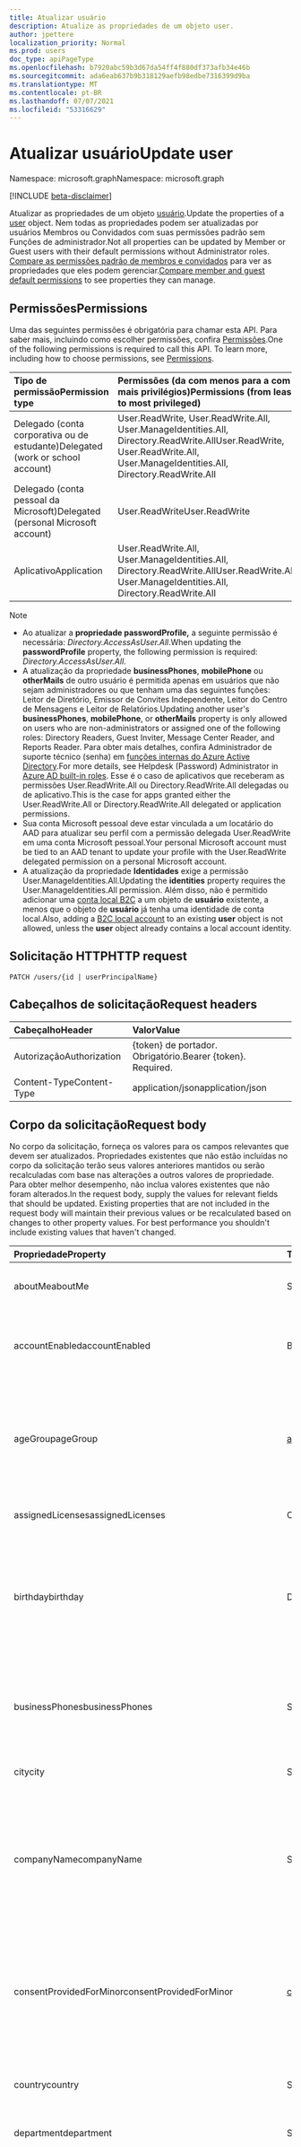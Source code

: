 ```yaml
---
title: Atualizar usuário
description: Atualize as propriedades de um objeto user.
author: jpettere
localization_priority: Normal
ms.prod: users
doc_type: apiPageType
ms.openlocfilehash: b7920abc59b3d67da54ff4f880df373afb34e46b
ms.sourcegitcommit: ada6eab637b9b318129aefb98edbe7316399d9ba
ms.translationtype: MT
ms.contentlocale: pt-BR
ms.lasthandoff: 07/07/2021
ms.locfileid: "53316629"
---
```

# <a name="update-user"></a><span data-ttu-id="3cad3-103">Atualizar usuário</span><span class="sxs-lookup"><span data-stu-id="3cad3-103">Update user</span></span>

<span data-ttu-id="3cad3-104">Namespace: microsoft.graph</span><span class="sxs-lookup"><span data-stu-id="3cad3-104">Namespace: microsoft.graph</span></span>

[!INCLUDE [beta-disclaimer](../../includes/beta-disclaimer.md)]

<span data-ttu-id="3cad3-105">Atualizar as propriedades de um objeto [usuário](../resources/user.md).</span><span class="sxs-lookup"><span data-stu-id="3cad3-105">Update the properties of a [user](../resources/user.md) object.</span></span> <span data-ttu-id="3cad3-106">Nem todas as propriedades podem ser atualizadas por usuários Membros ou Convidados com suas permissões padrão sem Funções de administrador.</span><span class="sxs-lookup"><span data-stu-id="3cad3-106">Not all properties can be updated by Member or Guest users with their default permissions without Administrator roles.</span></span> <span data-ttu-id="3cad3-107">[Compare as permissões padrão de membros e convidados](/azure/active-directory/fundamentals/users-default-permissions#compare-member-and-guest-default-permissions) para ver as propriedades que eles podem gerenciar.</span><span class="sxs-lookup"><span data-stu-id="3cad3-107">[Compare member and guest default permissions](/azure/active-directory/fundamentals/users-default-permissions#compare-member-and-guest-default-permissions) to see properties they can manage.</span></span>

## <a name="permissions"></a><span data-ttu-id="3cad3-108">Permissões</span><span class="sxs-lookup"><span data-stu-id="3cad3-108">Permissions</span></span>
<span data-ttu-id="3cad3-p102">Uma das seguintes permissões é obrigatória para chamar esta API. Para saber mais, incluindo como escolher permissões, confira [Permissões](/graph/permissions-reference).</span><span class="sxs-lookup"><span data-stu-id="3cad3-p102">One of the following permissions is required to call this API. To learn more, including how to choose permissions, see [Permissions](/graph/permissions-reference).</span></span>

|<span data-ttu-id="3cad3-111">Tipo de permissão</span><span class="sxs-lookup"><span data-stu-id="3cad3-111">Permission type</span></span>      | <span data-ttu-id="3cad3-112">Permissões (da com menos para a com mais privilégios)</span><span class="sxs-lookup"><span data-stu-id="3cad3-112">Permissions (from least to most privileged)</span></span>              |
|:--------------------|:---------------------------------------------------------|
|<span data-ttu-id="3cad3-113">Delegado (conta corporativa ou de estudante)</span><span class="sxs-lookup"><span data-stu-id="3cad3-113">Delegated (work or school account)</span></span> | <span data-ttu-id="3cad3-114">User.ReadWrite, User.ReadWrite.All, User.ManageIdentities.All, Directory.ReadWrite.All</span><span class="sxs-lookup"><span data-stu-id="3cad3-114">User.ReadWrite, User.ReadWrite.All, User.ManageIdentities.All, Directory.ReadWrite.All</span></span>    |
|<span data-ttu-id="3cad3-115">Delegado (conta pessoal da Microsoft)</span><span class="sxs-lookup"><span data-stu-id="3cad3-115">Delegated (personal Microsoft account)</span></span> | <span data-ttu-id="3cad3-116">User.ReadWrite</span><span class="sxs-lookup"><span data-stu-id="3cad3-116">User.ReadWrite</span></span>    |
|<span data-ttu-id="3cad3-117">Aplicativo</span><span class="sxs-lookup"><span data-stu-id="3cad3-117">Application</span></span> | <span data-ttu-id="3cad3-118">User.ReadWrite.All, User.ManageIdentities.All, Directory.ReadWrite.All</span><span class="sxs-lookup"><span data-stu-id="3cad3-118">User.ReadWrite.All, User.ManageIdentities.All, Directory.ReadWrite.All</span></span> |

>[!NOTE]
> - <span data-ttu-id="3cad3-119">Ao atualizar a **propriedade passwordProfile,** a seguinte permissão é necessária: *Directory.AccessAsUser.All*.</span><span class="sxs-lookup"><span data-stu-id="3cad3-119">When updating the **passwordProfile** property, the following permission is required: *Directory.AccessAsUser.All*.</span></span>
> - <span data-ttu-id="3cad3-120">A atualização da propriedade **businessPhones**, **mobilePhone** ou **otherMails** de outro usuário é permitida apenas em usuários que não sejam administradores ou que tenham uma das seguintes funções: Leitor de Diretório, Emissor de Convites Independente, Leitor do Centro de Mensagens e Leitor de Relatórios.</span><span class="sxs-lookup"><span data-stu-id="3cad3-120">Updating another user's **businessPhones**, **mobilePhone**, or **otherMails** property is only allowed on users who are non-administrators or assigned one of the following roles: Directory Readers, Guest Inviter, Message Center Reader, and Reports Reader.</span></span> <span data-ttu-id="3cad3-121">Para obter mais detalhes, confira Administrador de suporte técnico (senha) em [funções internas do Azure Active Directory](/azure/active-directory/roles/permissions-reference).</span><span class="sxs-lookup"><span data-stu-id="3cad3-121">For more details, see Helpdesk (Password) Administrator in [Azure AD built-in roles](/azure/active-directory/roles/permissions-reference).</span></span>  <span data-ttu-id="3cad3-122">Esse é o caso de aplicativos que receberam as permissões User.ReadWrite.All ou Directory.ReadWrite.All delegadas ou de aplicativo.</span><span class="sxs-lookup"><span data-stu-id="3cad3-122">This is the case for apps granted either the User.ReadWrite.All or Directory.ReadWrite.All delegated or application permissions.</span></span>
> - <span data-ttu-id="3cad3-123">Sua conta Microsoft pessoal deve estar vinculada a um locatário do AAD para atualizar seu perfil com a permissão delegada User.ReadWrite em uma conta Microsoft pessoal.</span><span class="sxs-lookup"><span data-stu-id="3cad3-123">Your personal Microsoft account must be tied to an AAD tenant to update your profile with the User.ReadWrite delegated permission on a personal Microsoft account.</span></span>
> - <span data-ttu-id="3cad3-124">A atualização da propriedade **Identidades** exige a permissão User.ManageIdentities.All.</span><span class="sxs-lookup"><span data-stu-id="3cad3-124">Updating the **identities** property requires the User.ManageIdentities.All permission.</span></span> <span data-ttu-id="3cad3-125">Além disso, não é permitido adicionar uma [conta local B2C](../resources/objectidentity.md) a um objeto de **usuário** existente, a menos que o objeto de **usuário** já tenha uma identidade de conta local.</span><span class="sxs-lookup"><span data-stu-id="3cad3-125">Also, adding a [B2C local account](../resources/objectidentity.md) to an existing **user** object is not allowed, unless the **user** object already contains a local account identity.</span></span>

## <a name="http-request"></a><span data-ttu-id="3cad3-126">Solicitação HTTP</span><span class="sxs-lookup"><span data-stu-id="3cad3-126">HTTP request</span></span>
<!-- { "blockType": "ignored" } -->
```http
PATCH /users/{id | userPrincipalName}
```

## <a name="request-headers"></a><span data-ttu-id="3cad3-127">Cabeçalhos de solicitação</span><span class="sxs-lookup"><span data-stu-id="3cad3-127">Request headers</span></span>
| <span data-ttu-id="3cad3-128">Cabeçalho</span><span class="sxs-lookup"><span data-stu-id="3cad3-128">Header</span></span>       | <span data-ttu-id="3cad3-129">Valor</span><span class="sxs-lookup"><span data-stu-id="3cad3-129">Value</span></span>|
|:-----------|:------|
| <span data-ttu-id="3cad3-130">Autorização</span><span class="sxs-lookup"><span data-stu-id="3cad3-130">Authorization</span></span>  | <span data-ttu-id="3cad3-p105">{token} de portador. Obrigatório.</span><span class="sxs-lookup"><span data-stu-id="3cad3-p105">Bearer {token}. Required.</span></span>  |
| <span data-ttu-id="3cad3-133">Content-Type</span><span class="sxs-lookup"><span data-stu-id="3cad3-133">Content-Type</span></span>  | <span data-ttu-id="3cad3-134">application/json</span><span class="sxs-lookup"><span data-stu-id="3cad3-134">application/json</span></span>  |

## <a name="request-body"></a><span data-ttu-id="3cad3-135">Corpo da solicitação</span><span class="sxs-lookup"><span data-stu-id="3cad3-135">Request body</span></span>
<span data-ttu-id="3cad3-p106">No corpo da solicitação, forneça os valores para os campos relevantes que devem ser atualizados. Propriedades existentes que não estão incluídas no corpo da solicitação terão seus valores anteriores mantidos ou serão recalculadas com base nas alterações a outros valores de propriedade. Para obter melhor desempenho, não inclua valores existentes que não foram alterados.</span><span class="sxs-lookup"><span data-stu-id="3cad3-p106">In the request body, supply the values for relevant fields that should be updated. Existing properties that are not included in the request body will maintain their previous values or be recalculated based on changes to other property values. For best performance you shouldn't include existing values that haven't changed.</span></span>

| <span data-ttu-id="3cad3-139">Propriedade</span><span class="sxs-lookup"><span data-stu-id="3cad3-139">Property</span></span>     | <span data-ttu-id="3cad3-140">Tipo</span><span class="sxs-lookup"><span data-stu-id="3cad3-140">Type</span></span>   |<span data-ttu-id="3cad3-141">Descrição</span><span class="sxs-lookup"><span data-stu-id="3cad3-141">Description</span></span>|
|:---------------|:--------|:----------|
|<span data-ttu-id="3cad3-142">aboutMe</span><span class="sxs-lookup"><span data-stu-id="3cad3-142">aboutMe</span></span>|<span data-ttu-id="3cad3-143">String</span><span class="sxs-lookup"><span data-stu-id="3cad3-143">String</span></span>|<span data-ttu-id="3cad3-144">Um campo de entrada de texto em forma livre para o usuário se descrever.</span><span class="sxs-lookup"><span data-stu-id="3cad3-144">A freeform text entry field for the user to describe themselves.</span></span>|
|<span data-ttu-id="3cad3-145">accountEnabled</span><span class="sxs-lookup"><span data-stu-id="3cad3-145">accountEnabled</span></span>|<span data-ttu-id="3cad3-146">Booliano</span><span class="sxs-lookup"><span data-stu-id="3cad3-146">Boolean</span></span>| <span data-ttu-id="3cad3-147">**true** se a conta estiver habilitada; caso contrário, **false**.</span><span class="sxs-lookup"><span data-stu-id="3cad3-147">**true** if the account is enabled; otherwise, **false**.</span></span> <span data-ttu-id="3cad3-148">Essa propriedade é obrigatória quando um usuário é criado.</span><span class="sxs-lookup"><span data-stu-id="3cad3-148">This property is required when a user is created.</span></span>    |
| <span data-ttu-id="3cad3-149">ageGroup</span><span class="sxs-lookup"><span data-stu-id="3cad3-149">ageGroup</span></span> | [<span data-ttu-id="3cad3-150">ageGroup</span><span class="sxs-lookup"><span data-stu-id="3cad3-150">ageGroup</span></span>](../resources/user.md#agegroup-values) | <span data-ttu-id="3cad3-151">Define a faixa etária do usuário.</span><span class="sxs-lookup"><span data-stu-id="3cad3-151">Sets the age group of the user.</span></span> <span data-ttu-id="3cad3-152">Valores permitidos: `null`, `minor`, `notAdult` e `adult`.</span><span class="sxs-lookup"><span data-stu-id="3cad3-152">Allowed values: `null`, `minor`, `notAdult` and `adult`.</span></span> <span data-ttu-id="3cad3-153">Confira as [definições de propriedades da faixa etária legal](../resources/user.md#legal-age-group-property-definitions) para obter mais informações.</span><span class="sxs-lookup"><span data-stu-id="3cad3-153">Refer to the [legal age group property definitions](../resources/user.md#legal-age-group-property-definitions) for further information.</span></span> |
|<span data-ttu-id="3cad3-154">assignedLicenses</span><span class="sxs-lookup"><span data-stu-id="3cad3-154">assignedLicenses</span></span>|<span data-ttu-id="3cad3-155">Coleção [assignedLicense](../resources/assignedlicense.md)</span><span class="sxs-lookup"><span data-stu-id="3cad3-155">[assignedLicense](../resources/assignedlicense.md) collection</span></span>|<span data-ttu-id="3cad3-p109">As licenças que são atribuídas ao usuário. Não anulável.</span><span class="sxs-lookup"><span data-stu-id="3cad3-p109">The licenses that are assigned to the user. Not nullable.</span></span>            |
|<span data-ttu-id="3cad3-158">birthday</span><span class="sxs-lookup"><span data-stu-id="3cad3-158">birthday</span></span>|<span data-ttu-id="3cad3-159">DateTimeOffset</span><span class="sxs-lookup"><span data-stu-id="3cad3-159">DateTimeOffset</span></span>|<span data-ttu-id="3cad3-160">O aniversário do usuário.</span><span class="sxs-lookup"><span data-stu-id="3cad3-160">The birthday of the user.</span></span> <span data-ttu-id="3cad3-161">O tipo Timestamp representa informações de data e hora usando o formato ISO 8601 e está sempre no horário UTC.</span><span class="sxs-lookup"><span data-stu-id="3cad3-161">The Timestamp type represents date and time information using ISO 8601 format and is always in UTC time.</span></span> <span data-ttu-id="3cad3-162">Por exemplo, meia-noite UTC em 1 de janeiro de 2014 é `2014-01-01T00:00:00Z`</span><span class="sxs-lookup"><span data-stu-id="3cad3-162">For example, midnight UTC on Jan 1, 2014 is `2014-01-01T00:00:00Z`</span></span>|
|<span data-ttu-id="3cad3-163">businessPhones</span><span class="sxs-lookup"><span data-stu-id="3cad3-163">businessPhones</span></span>| <span data-ttu-id="3cad3-164">String collection</span><span class="sxs-lookup"><span data-stu-id="3cad3-164">String collection</span></span> | <span data-ttu-id="3cad3-p111">Números de telefone para o usuário. OBSERVAÇÃO: Embora isso seja uma coleção de cadeias de caracteres, somente um número pode ser definido para essa propriedade.</span><span class="sxs-lookup"><span data-stu-id="3cad3-p111">The telephone numbers for the user. NOTE: Although this is a string collection, only one number can be set for this property.</span></span>|
|<span data-ttu-id="3cad3-167">city</span><span class="sxs-lookup"><span data-stu-id="3cad3-167">city</span></span>|<span data-ttu-id="3cad3-168">String</span><span class="sxs-lookup"><span data-stu-id="3cad3-168">String</span></span>|<span data-ttu-id="3cad3-169">A cidade em que o usuário está localizado.</span><span class="sxs-lookup"><span data-stu-id="3cad3-169">The city in which the user is located.</span></span>|
| <span data-ttu-id="3cad3-170">companyName</span><span class="sxs-lookup"><span data-stu-id="3cad3-170">companyName</span></span> | <span data-ttu-id="3cad3-171">String</span><span class="sxs-lookup"><span data-stu-id="3cad3-171">String</span></span> | <span data-ttu-id="3cad3-172">O nome da empresa em que o usuário está associado.</span><span class="sxs-lookup"><span data-stu-id="3cad3-172">The company name which the user is associated.</span></span> <span data-ttu-id="3cad3-173">Essa propriedade pode ser útil para descrever a empresa de onde procede um usuário externo.</span><span class="sxs-lookup"><span data-stu-id="3cad3-173">This property can be useful for describing the company that an external user comes from.</span></span> <span data-ttu-id="3cad3-174">O comprimento máximo do nome da empresa é 64 caracteres.</span><span class="sxs-lookup"><span data-stu-id="3cad3-174">The maximum length of the company name is 64 characters.</span></span> |
| <span data-ttu-id="3cad3-175">consentProvidedForMinor</span><span class="sxs-lookup"><span data-stu-id="3cad3-175">consentProvidedForMinor</span></span> | [<span data-ttu-id="3cad3-176">consentProvidedForMinor</span><span class="sxs-lookup"><span data-stu-id="3cad3-176">consentProvidedForMinor</span></span>](../resources/user.md#consentprovidedforminor-values) | <span data-ttu-id="3cad3-177">Define se o consentimento foi obtido para menores.</span><span class="sxs-lookup"><span data-stu-id="3cad3-177">Sets whether consent has been obtained for minors.</span></span> <span data-ttu-id="3cad3-178">Valores permitidos: `null`, `granted`, `denied` e `notRequired`.</span><span class="sxs-lookup"><span data-stu-id="3cad3-178">Allowed values: `null`, `granted`, `denied` and `notRequired`.</span></span> <span data-ttu-id="3cad3-179">Confira as [definições de propriedades da faixa etária legal](../resources/user.md#legal-age-group-property-definitions) para obter mais informações.</span><span class="sxs-lookup"><span data-stu-id="3cad3-179">Refer to the [legal age group property definitions](../resources/user.md#legal-age-group-property-definitions) for further information.</span></span> |
|<span data-ttu-id="3cad3-180">country</span><span class="sxs-lookup"><span data-stu-id="3cad3-180">country</span></span>|<span data-ttu-id="3cad3-181">String</span><span class="sxs-lookup"><span data-stu-id="3cad3-181">String</span></span>|<span data-ttu-id="3cad3-182">País/região em que o usuário está localizado. Por exemplo, "EUA" ou "Reino Unido".</span><span class="sxs-lookup"><span data-stu-id="3cad3-182">The country/region in which the user is located; for example, “US” or “UK”.</span></span>|
|<span data-ttu-id="3cad3-183">department</span><span class="sxs-lookup"><span data-stu-id="3cad3-183">department</span></span>|<span data-ttu-id="3cad3-184">String</span><span class="sxs-lookup"><span data-stu-id="3cad3-184">String</span></span>|<span data-ttu-id="3cad3-185">O nome do departamento no qual o usuário trabalha.</span><span class="sxs-lookup"><span data-stu-id="3cad3-185">The name for the department in which the user works.</span></span>|
|<span data-ttu-id="3cad3-186">displayName</span><span class="sxs-lookup"><span data-stu-id="3cad3-186">displayName</span></span>|<span data-ttu-id="3cad3-187">String</span><span class="sxs-lookup"><span data-stu-id="3cad3-187">String</span></span>|<span data-ttu-id="3cad3-188">O nome exibido para o usuário no catálogo de endereços.</span><span class="sxs-lookup"><span data-stu-id="3cad3-188">The name displayed in the address book for the user.</span></span> <span data-ttu-id="3cad3-189">É geralmente a combinação do nome, da inicial do meio e do sobrenome do usuário.</span><span class="sxs-lookup"><span data-stu-id="3cad3-189">This is usually the combination of the user's first name, middle initial and last name.</span></span> <span data-ttu-id="3cad3-190">Essa propriedade é obrigatória quando um usuário é criado e não pode ser apagado durante atualizações.</span><span class="sxs-lookup"><span data-stu-id="3cad3-190">This property is required when a user is created and it cannot be cleared during updates.</span></span> <span data-ttu-id="3cad3-191">Oferece suporte para `$filter` e `$orderby`.</span><span class="sxs-lookup"><span data-stu-id="3cad3-191">Supports `$filter` and `$orderby`.</span></span>|
|<span data-ttu-id="3cad3-192">employeeId</span><span class="sxs-lookup"><span data-stu-id="3cad3-192">employeeId</span></span>|<span data-ttu-id="3cad3-193">String</span><span class="sxs-lookup"><span data-stu-id="3cad3-193">String</span></span>|<span data-ttu-id="3cad3-194">O identificador de funcionário atribuído ao usuário pela organização.</span><span class="sxs-lookup"><span data-stu-id="3cad3-194">The employee identifier assigned to the user by the organization.</span></span>|
| <span data-ttu-id="3cad3-195">employeeType</span><span class="sxs-lookup"><span data-stu-id="3cad3-195">employeeType</span></span> | <span data-ttu-id="3cad3-196">String</span><span class="sxs-lookup"><span data-stu-id="3cad3-196">String</span></span> | <span data-ttu-id="3cad3-197">Captura o tipo de trabalhador corporativo.</span><span class="sxs-lookup"><span data-stu-id="3cad3-197">Captures enterprise worker type.</span></span> <span data-ttu-id="3cad3-198">Por exemplo, `Employee`, `Contractor`, `Consultant` ou `Vendor`.</span><span class="sxs-lookup"><span data-stu-id="3cad3-198">For example, `Employee`, `Contractor`, `Consultant`, or `Vendor`.</span></span> <span data-ttu-id="3cad3-199">Retornado apenas em `$select`.</span><span class="sxs-lookup"><span data-stu-id="3cad3-199">Returned only on `$select`.</span></span> <span data-ttu-id="3cad3-200">Suporta o `$filter` com o `eq` operador.</span><span class="sxs-lookup"><span data-stu-id="3cad3-200">Supports `$filter` with the `eq` operator.</span></span>|
|<span data-ttu-id="3cad3-201">givenName</span><span class="sxs-lookup"><span data-stu-id="3cad3-201">givenName</span></span>|<span data-ttu-id="3cad3-202">String</span><span class="sxs-lookup"><span data-stu-id="3cad3-202">String</span></span>|<span data-ttu-id="3cad3-203">O nome fornecido (nome) do usuário.</span><span class="sxs-lookup"><span data-stu-id="3cad3-203">The given name (first name) of the user.</span></span>|
|<span data-ttu-id="3cad3-204">hireDate</span><span class="sxs-lookup"><span data-stu-id="3cad3-204">hireDate</span></span>|<span data-ttu-id="3cad3-205">DateTimeOffset</span><span class="sxs-lookup"><span data-stu-id="3cad3-205">DateTimeOffset</span></span>|<span data-ttu-id="3cad3-206">A data de contratação do usuário.</span><span class="sxs-lookup"><span data-stu-id="3cad3-206">The hire date of the user.</span></span> <span data-ttu-id="3cad3-207">O tipo Timestamp representa informações de data e hora usando o formato ISO 8601 e está sempre no horário UTC.</span><span class="sxs-lookup"><span data-stu-id="3cad3-207">The Timestamp type represents date and time information using ISO 8601 format and is always in UTC time.</span></span> <span data-ttu-id="3cad3-208">Por exemplo, meia-noite UTC em 1 de janeiro de 2014 é `2014-01-01T00:00:00Z`</span><span class="sxs-lookup"><span data-stu-id="3cad3-208">For example, midnight UTC on Jan 1, 2014 is `2014-01-01T00:00:00Z`</span></span>|
|<span data-ttu-id="3cad3-209">Identidades</span><span class="sxs-lookup"><span data-stu-id="3cad3-209">identities</span></span>|<span data-ttu-id="3cad3-210">Coleção [objectIdentity](../resources/objectidentity.md)</span><span class="sxs-lookup"><span data-stu-id="3cad3-210">[objectIdentity](../resources/objectidentity.md) collection</span></span>| <span data-ttu-id="3cad3-211">Representa as identidades que podem ser usadas para entrar nesta conta de usuário.</span><span class="sxs-lookup"><span data-stu-id="3cad3-211">Represents the identities that can be used to sign in to this user account.</span></span> <span data-ttu-id="3cad3-212">Uma identidade pode ser fornecida pela Microsoft, por organizações ou por provedores de identidade social, como o Facebook, Google e Microsoft, e está vinculada a uma conta de usuário.</span><span class="sxs-lookup"><span data-stu-id="3cad3-212">An identity can be provided by Microsoft, by organizations, or by social identity providers such as Facebook, Google, and Microsoft, and tied to a user account.</span></span> <span data-ttu-id="3cad3-213">Qualquer atualização para **identidades** substituirá toda a coleção e você deve fornecer a identidade userPrincipalName **signInType** na coleção.</span><span class="sxs-lookup"><span data-stu-id="3cad3-213">Any update to **identities** will replace the entire collection and you must supply the userPrincipalName **signInType** identity in the collection.</span></span>|
|<span data-ttu-id="3cad3-214">interests</span><span class="sxs-lookup"><span data-stu-id="3cad3-214">interests</span></span>|<span data-ttu-id="3cad3-215">Coleção de cadeias de caracteres</span><span class="sxs-lookup"><span data-stu-id="3cad3-215">String collection</span></span>|<span data-ttu-id="3cad3-216">Uma lista para o usuário descrever os interesses dele.</span><span class="sxs-lookup"><span data-stu-id="3cad3-216">A list for the user to describe their interests.</span></span>|
|<span data-ttu-id="3cad3-217">jobTitle</span><span class="sxs-lookup"><span data-stu-id="3cad3-217">jobTitle</span></span>|<span data-ttu-id="3cad3-218">String</span><span class="sxs-lookup"><span data-stu-id="3cad3-218">String</span></span>|<span data-ttu-id="3cad3-219">O cargo do usuário.</span><span class="sxs-lookup"><span data-stu-id="3cad3-219">The user’s job title.</span></span>|
|<span data-ttu-id="3cad3-220">email</span><span class="sxs-lookup"><span data-stu-id="3cad3-220">mail</span></span>|<span data-ttu-id="3cad3-221">String</span><span class="sxs-lookup"><span data-stu-id="3cad3-221">String</span></span>|<span data-ttu-id="3cad3-222">O endereço SMTP do usuário, por exemplo, `jeff@contoso.onmicrosoft.com`.</span><span class="sxs-lookup"><span data-stu-id="3cad3-222">The SMTP address for the user, for example, `jeff@contoso.onmicrosoft.com`.</span></span> <span data-ttu-id="3cad3-223">As alterações feitas nessa propriedade também atualizarão a coleção **proxyAddresses** do usuário para incluir o valor como um endereço SMTP.</span><span class="sxs-lookup"><span data-stu-id="3cad3-223">Changes to this property will also update the user's **proxyAddresses** collection to include the value as a SMTP address.</span></span> <br><br><span data-ttu-id="3cad3-224">Retornado por padrão.</span><span class="sxs-lookup"><span data-stu-id="3cad3-224">Returned by default.</span></span> <span data-ttu-id="3cad3-225">Oferece suporte para `$filter`.</span><span class="sxs-lookup"><span data-stu-id="3cad3-225">Supports `$filter`.</span></span>|
|<span data-ttu-id="3cad3-226">mailNickname</span><span class="sxs-lookup"><span data-stu-id="3cad3-226">mailNickname</span></span>|<span data-ttu-id="3cad3-227">String</span><span class="sxs-lookup"><span data-stu-id="3cad3-227">String</span></span>|<span data-ttu-id="3cad3-p120">O alias de e-mail do usuário. Essa propriedade deve ser especificada quando um usuário é criado.</span><span class="sxs-lookup"><span data-stu-id="3cad3-p120">The mail alias for the user. This property must be specified when a user is created.</span></span>|
|<span data-ttu-id="3cad3-230">mobilePhone</span><span class="sxs-lookup"><span data-stu-id="3cad3-230">mobilePhone</span></span>|<span data-ttu-id="3cad3-231">String</span><span class="sxs-lookup"><span data-stu-id="3cad3-231">String</span></span>|<span data-ttu-id="3cad3-232">O número de celular principal do usuário.</span><span class="sxs-lookup"><span data-stu-id="3cad3-232">The primary cellular telephone number for the user.</span></span>|
|<span data-ttu-id="3cad3-233">mySite</span><span class="sxs-lookup"><span data-stu-id="3cad3-233">mySite</span></span>|<span data-ttu-id="3cad3-234">String</span><span class="sxs-lookup"><span data-stu-id="3cad3-234">String</span></span>|<span data-ttu-id="3cad3-235">A URL do site pessoal do usuário.</span><span class="sxs-lookup"><span data-stu-id="3cad3-235">The URL for the user's personal site.</span></span>|
|<span data-ttu-id="3cad3-236">officeLocation</span><span class="sxs-lookup"><span data-stu-id="3cad3-236">officeLocation</span></span>|<span data-ttu-id="3cad3-237">String</span><span class="sxs-lookup"><span data-stu-id="3cad3-237">String</span></span>|<span data-ttu-id="3cad3-238">A localização do escritório no local de trabalho do usuário.</span><span class="sxs-lookup"><span data-stu-id="3cad3-238">The office location in the user's place of business.</span></span>|
| <span data-ttu-id="3cad3-239">onPremisesExtensionAttributes</span><span class="sxs-lookup"><span data-stu-id="3cad3-239">onPremisesExtensionAttributes</span></span> | [<span data-ttu-id="3cad3-240">onPremisesExtensionAttributes</span><span class="sxs-lookup"><span data-stu-id="3cad3-240">onPremisesExtensionAttributes</span></span>](../resources/onpremisesextensionattributes.md) | <span data-ttu-id="3cad3-241">Contém extensionAttributes 1-15 para o usuário.</span><span class="sxs-lookup"><span data-stu-id="3cad3-241">Contains extensionAttributes 1-15 for the user.</span></span> <span data-ttu-id="3cad3-242">Observe que os atributos de extensão individuais não são selecionáveis nem filtráveis.</span><span class="sxs-lookup"><span data-stu-id="3cad3-242">Note that the individual extension attributes are neither selectable nor filterable.</span></span> <span data-ttu-id="3cad3-243">Para um usuário do `onPremisesSyncEnabled`, a fonte de autoridade desse conjunto de propriedades é o local e é somente leitura.</span><span class="sxs-lookup"><span data-stu-id="3cad3-243">For an `onPremisesSyncEnabled` user, the source of authority for this set of properties is the on-premises and is read-only and is read-only.</span></span> <span data-ttu-id="3cad3-244">Esses atributos de extensão também são conhecidos como atributos personalizados do Exchange 1-15.</span><span class="sxs-lookup"><span data-stu-id="3cad3-244">These extension attributes are also known as Exchange custom attributes 1-15.</span></span>|
|<span data-ttu-id="3cad3-245">onPremisesImmutableId</span><span class="sxs-lookup"><span data-stu-id="3cad3-245">onPremisesImmutableId</span></span>|<span data-ttu-id="3cad3-246">String</span><span class="sxs-lookup"><span data-stu-id="3cad3-246">String</span></span>|<span data-ttu-id="3cad3-247">Essa propriedade é usada para associar uma conta de usuário do Active Directory local com seu objeto de usuário do Azure AD.</span><span class="sxs-lookup"><span data-stu-id="3cad3-247">This property is used to associate an on-premises Active Directory user account to their Azure AD user object.</span></span> <span data-ttu-id="3cad3-248">Esta propriedade deverá ser especificada ao criar uma nova conta de usuário no Graph se você estiver usando um domínio federado para a propriedade **userPrincipalName** (UPN) do usuário.</span><span class="sxs-lookup"><span data-stu-id="3cad3-248">This property must be specified when creating a new user account in the Graph if you are using a federated domain for the user’s **userPrincipalName** (UPN) property.</span></span> <span data-ttu-id="3cad3-249">**Importante:** Os caracteres **$** e **_** e não podem ser usados ao especificar essa propriedade.</span><span class="sxs-lookup"><span data-stu-id="3cad3-249">**Important:** The **$** and **_** characters cannot be used when specifying this property.</span></span>                            |
|<span data-ttu-id="3cad3-250">otherMails</span><span class="sxs-lookup"><span data-stu-id="3cad3-250">otherMails</span></span>|<span data-ttu-id="3cad3-251">String</span><span class="sxs-lookup"><span data-stu-id="3cad3-251">String</span></span> |<span data-ttu-id="3cad3-252">Uma lista de endereços de email adicional para o usuário; Por exemplo: `["bob@contoso.com", "Robert@fabrikam.com"]`.</span><span class="sxs-lookup"><span data-stu-id="3cad3-252">A list of additional email addresses for the user; for example: `["bob@contoso.com", "Robert@fabrikam.com"]`.</span></span>|
|<span data-ttu-id="3cad3-253">passwordPolicies</span><span class="sxs-lookup"><span data-stu-id="3cad3-253">passwordPolicies</span></span>|<span data-ttu-id="3cad3-254">String</span><span class="sxs-lookup"><span data-stu-id="3cad3-254">String</span></span>|<span data-ttu-id="3cad3-255">Especifica as políticas de senha do usuário.</span><span class="sxs-lookup"><span data-stu-id="3cad3-255">Specifies password policies for the user.</span></span> <span data-ttu-id="3cad3-256">Este valor é uma enumeração com um valor possível sendo `DisableStrongPassword`, que permite que senhas mais fracas do que a política padrão sejam especificadas.</span><span class="sxs-lookup"><span data-stu-id="3cad3-256">This value is an enumeration with one possible value being `DisableStrongPassword`, which allows weaker passwords than the default policy to be specified.</span></span> <span data-ttu-id="3cad3-257">`DisablePasswordExpiration` também pode ser especificado.</span><span class="sxs-lookup"><span data-stu-id="3cad3-257">`DisablePasswordExpiration` can also be specified.</span></span> <span data-ttu-id="3cad3-258">Os dois podem ser especificados juntos; por exemplo: `DisablePasswordExpiration, DisableStrongPassword`.</span><span class="sxs-lookup"><span data-stu-id="3cad3-258">The two may be specified together; for example: `DisablePasswordExpiration, DisableStrongPassword`.</span></span>|
|<span data-ttu-id="3cad3-259">passwordProfile</span><span class="sxs-lookup"><span data-stu-id="3cad3-259">passwordProfile</span></span>|[<span data-ttu-id="3cad3-260">PasswordProfile</span><span class="sxs-lookup"><span data-stu-id="3cad3-260">PasswordProfile</span></span>](../resources/passwordprofile.md)|<span data-ttu-id="3cad3-261">Especifica o perfil de senha do usuário.</span><span class="sxs-lookup"><span data-stu-id="3cad3-261">Specifies the password profile for the user.</span></span> <span data-ttu-id="3cad3-262">O perfil contém a senha do usuário.</span><span class="sxs-lookup"><span data-stu-id="3cad3-262">The profile contains the user’s password.</span></span> <span data-ttu-id="3cad3-263">Essa propriedade é obrigatória quando um usuário é criado.</span><span class="sxs-lookup"><span data-stu-id="3cad3-263">This property is required when a user is created.</span></span> <span data-ttu-id="3cad3-264">A senha no perfil deve atender a requisitos mínimos, conforme especificado pela propriedade **passwordPolicies**.</span><span class="sxs-lookup"><span data-stu-id="3cad3-264">The password in the profile must satisfy minimum requirements as specified by the **passwordPolicies** property.</span></span> <span data-ttu-id="3cad3-265">Por padrão, é obrigatória uma senha forte.</span><span class="sxs-lookup"><span data-stu-id="3cad3-265">By default, a strong password is required.</span></span> <span data-ttu-id="3cad3-266">O *Diretório.AccessAsUser.All* permissão é necessária para atualizar esta propriedade.</span><span class="sxs-lookup"><span data-stu-id="3cad3-266">The *Directory.AccessAsUser.All* permission is required to update this property.</span></span>|
|<span data-ttu-id="3cad3-267">pastProjects</span><span class="sxs-lookup"><span data-stu-id="3cad3-267">pastProjects</span></span>|<span data-ttu-id="3cad3-268">Coleção de cadeias de caracteres</span><span class="sxs-lookup"><span data-stu-id="3cad3-268">String collection</span></span>|<span data-ttu-id="3cad3-269">Uma lista para o usuário enumerar seus projetos anteriores.</span><span class="sxs-lookup"><span data-stu-id="3cad3-269">A list for the user to enumerate their past projects.</span></span>|
|<span data-ttu-id="3cad3-270">postalCode</span><span class="sxs-lookup"><span data-stu-id="3cad3-270">postalCode</span></span>|<span data-ttu-id="3cad3-271">String</span><span class="sxs-lookup"><span data-stu-id="3cad3-271">String</span></span>|<span data-ttu-id="3cad3-p125">O código postal do endereço postal do usuário. O código postal é específico para o país/região do usuário. Nos Estados Unidos, esse atributo contém o CEP.</span><span class="sxs-lookup"><span data-stu-id="3cad3-p125">The postal code for the user's postal address. The postal code is specific to the user's country/region. In the United States of America, this attribute contains the ZIP code.</span></span>|
|<span data-ttu-id="3cad3-275">preferredLanguage</span><span class="sxs-lookup"><span data-stu-id="3cad3-275">preferredLanguage</span></span>|<span data-ttu-id="3cad3-276">String</span><span class="sxs-lookup"><span data-stu-id="3cad3-276">String</span></span>|<span data-ttu-id="3cad3-277">O idioma preferencial do usuário.</span><span class="sxs-lookup"><span data-stu-id="3cad3-277">The preferred language for the user.</span></span> <span data-ttu-id="3cad3-278">Deve seguir o Código ISO 639-1; por exemplo `en-US`.</span><span class="sxs-lookup"><span data-stu-id="3cad3-278">Should follow ISO 639-1 Code; for example `en-US`.</span></span>|
|<span data-ttu-id="3cad3-279">responsibilities</span><span class="sxs-lookup"><span data-stu-id="3cad3-279">responsibilities</span></span>|<span data-ttu-id="3cad3-280">Coleção de cadeias de caracteres</span><span class="sxs-lookup"><span data-stu-id="3cad3-280">String collection</span></span>|<span data-ttu-id="3cad3-281">Uma lista para o usuário enumerar suas responsabilidades.</span><span class="sxs-lookup"><span data-stu-id="3cad3-281">A list for the user to enumerate their responsibilities.</span></span>|
|<span data-ttu-id="3cad3-282">schools</span><span class="sxs-lookup"><span data-stu-id="3cad3-282">schools</span></span>|<span data-ttu-id="3cad3-283">Coleção de cadeias de caracteres</span><span class="sxs-lookup"><span data-stu-id="3cad3-283">String collection</span></span>|<span data-ttu-id="3cad3-284">Uma lista para o usuário enumerar as escolas que ele frequentou.</span><span class="sxs-lookup"><span data-stu-id="3cad3-284">A list for the user to enumerate the schools they have attended.</span></span>|
|<span data-ttu-id="3cad3-285">skills</span><span class="sxs-lookup"><span data-stu-id="3cad3-285">skills</span></span>|<span data-ttu-id="3cad3-286">Coleção de cadeias de caracteres</span><span class="sxs-lookup"><span data-stu-id="3cad3-286">String collection</span></span>|<span data-ttu-id="3cad3-287">Uma lista para o usuário enumerar suas qualificações.</span><span class="sxs-lookup"><span data-stu-id="3cad3-287">A list for the user to enumerate their skills.</span></span>|
|<span data-ttu-id="3cad3-288">state</span><span class="sxs-lookup"><span data-stu-id="3cad3-288">state</span></span>|<span data-ttu-id="3cad3-289">String</span><span class="sxs-lookup"><span data-stu-id="3cad3-289">String</span></span>|<span data-ttu-id="3cad3-290">O estado ou município no endereço do usuário.</span><span class="sxs-lookup"><span data-stu-id="3cad3-290">The state or province in the user's address.</span></span>|
|<span data-ttu-id="3cad3-291">streetAddress</span><span class="sxs-lookup"><span data-stu-id="3cad3-291">streetAddress</span></span>|<span data-ttu-id="3cad3-292">String</span><span class="sxs-lookup"><span data-stu-id="3cad3-292">String</span></span>|<span data-ttu-id="3cad3-293">O endereço do local de trabalho do usuário.</span><span class="sxs-lookup"><span data-stu-id="3cad3-293">The street address of the user's place of business.</span></span>|
|<span data-ttu-id="3cad3-294">surname</span><span class="sxs-lookup"><span data-stu-id="3cad3-294">surname</span></span>|<span data-ttu-id="3cad3-295">String</span><span class="sxs-lookup"><span data-stu-id="3cad3-295">String</span></span>|<span data-ttu-id="3cad3-296">O sobrenome do usuário (nome de família ou sobrenome).</span><span class="sxs-lookup"><span data-stu-id="3cad3-296">The user's surname (family name or last name).</span></span>|
|<span data-ttu-id="3cad3-297">usageLocation</span><span class="sxs-lookup"><span data-stu-id="3cad3-297">usageLocation</span></span>|<span data-ttu-id="3cad3-298">String</span><span class="sxs-lookup"><span data-stu-id="3cad3-298">String</span></span>|<span data-ttu-id="3cad3-299">Um código de duas letras (padrão ISO 3166).</span><span class="sxs-lookup"><span data-stu-id="3cad3-299">A two letter country code (ISO standard 3166).</span></span> <span data-ttu-id="3cad3-300">Obrigatório para os usuários que receberão licenças devido à exigência legal de verificar a disponibilidade de serviços nos países.</span><span class="sxs-lookup"><span data-stu-id="3cad3-300">Required for users that will be assigned licenses due to legal requirement to check for availability of services in countries.</span></span>  <span data-ttu-id="3cad3-301">Os exemplos incluem:`US`,`JP` e `GB`.</span><span class="sxs-lookup"><span data-stu-id="3cad3-301">Examples include: `US`, `JP`, and `GB`.</span></span> <span data-ttu-id="3cad3-302">Não anulável.</span><span class="sxs-lookup"><span data-stu-id="3cad3-302">Not nullable.</span></span>|
|<span data-ttu-id="3cad3-303">userPrincipalName</span><span class="sxs-lookup"><span data-stu-id="3cad3-303">userPrincipalName</span></span>|<span data-ttu-id="3cad3-304">String</span><span class="sxs-lookup"><span data-stu-id="3cad3-304">String</span></span>|<span data-ttu-id="3cad3-p128">O nome UPN do usuário. O nome UPN é um nome de logon para o usuário ao estilo da Internet com base na RFC 822 padrão da Internet. Por convenção, ele deve ser mapeado para o nome de email do usuário. O formato geral é alias@domain, em que o domínio deve estar presente na coleção de domínios verificados do locatário. Essa propriedade é obrigatória quando um usuário é criado. Os domínios verificados para o locatário podem ser acessados pela propriedade **verifiedDomains** de [organization](../resources/organization.md). Oferece suporte a $filter e $orderby.</span><span class="sxs-lookup"><span data-stu-id="3cad3-p128">The user principal name (UPN) of the user. The UPN is an Internet-style login name for the user based on the Internet standard RFC 822. By convention, this should map to the user's email name. The general format is alias@domain, where domain must be present in the tenant’s collection of verified domains. This property is required when a user is created. The verified domains for the tenant can be accessed from the **verifiedDomains** property of [organization](../resources/organization.md). Supports $filter and $orderby.</span></span>
|<span data-ttu-id="3cad3-312">userType</span><span class="sxs-lookup"><span data-stu-id="3cad3-312">userType</span></span>|<span data-ttu-id="3cad3-313">String</span><span class="sxs-lookup"><span data-stu-id="3cad3-313">String</span></span>|<span data-ttu-id="3cad3-314">Um valor de string que pode ser usado para classificar tipos de usuário em seu diretório, como `Member` e `Guest`.</span><span class="sxs-lookup"><span data-stu-id="3cad3-314">A string value that can be used to classify user types in your directory, such as `Member` and `Guest`.</span></span>          |

<span data-ttu-id="3cad3-315">Como o **recurso do** usuário dá suporte a extensões, você pode usar a operação para adicionar, atualizar ou excluir seus próprios dados específicos do aplicativo em propriedades [personalizadas](/graph/extensibility-overview)de uma extensão em uma instância do usuário `PATCH` existente. </span><span class="sxs-lookup"><span data-stu-id="3cad3-315">Because the **user** resource supports [extensions](/graph/extensibility-overview), you can use the `PATCH` operation to add, update, or delete your own app-specific data in custom properties of an extension in an existing **user** instance.</span></span>

> [!NOTE] 
> <span data-ttu-id="3cad3-316">As propriedades a seguir não podem ser atualizadas usando um contexto somente de aplicativo: **aboutMe**, **birthday**, **hireDate**, **interests**, **mySite**, **pastProjects**, **preferredName**, **responsibilities**, **schools** e **skills**.</span><span class="sxs-lookup"><span data-stu-id="3cad3-316">The follow properties cannot be updated using an application-only context: **aboutMe**, **birthday**, **hireDate**, **interests**, **mySite**, **pastProjects**, **preferredName**, **responsibilities**, **schools**, and **skills**.</span></span>

## <a name="response"></a><span data-ttu-id="3cad3-317">Resposta</span><span class="sxs-lookup"><span data-stu-id="3cad3-317">Response</span></span>

<span data-ttu-id="3cad3-318">Se tiver êxito, este método retornará um código de resposta `204 No Content`.</span><span class="sxs-lookup"><span data-stu-id="3cad3-318">If successful, this method returns a `204 No Content` response code.</span></span>

## <a name="example"></a><span data-ttu-id="3cad3-319">Exemplo</span><span class="sxs-lookup"><span data-stu-id="3cad3-319">Example</span></span>

### <a name="example-1-update-properties-of-the-signed-in-user"></a><span data-ttu-id="3cad3-320">Exemplo 1: atualizar as propriedades do usuário conectado</span><span class="sxs-lookup"><span data-stu-id="3cad3-320">Example 1: Update properties of the signed-in user</span></span>

#### <a name="request"></a><span data-ttu-id="3cad3-321">Solicitação</span><span class="sxs-lookup"><span data-stu-id="3cad3-321">Request</span></span>

<span data-ttu-id="3cad3-322">O exemplo a seguir mostra uma solicitação.</span><span class="sxs-lookup"><span data-stu-id="3cad3-322">The following example shows a request.</span></span>

# <a name="http"></a>[<span data-ttu-id="3cad3-323">HTTP</span><span class="sxs-lookup"><span data-stu-id="3cad3-323">HTTP</span></span>](#tab/http)
<!-- {
  "blockType": "request",
  "name": "update_user"
}-->
```http
PATCH https://graph.microsoft.com/beta/me
Content-type: application/json

{
  "businessPhones": [
    "+1 425 555 0109"
  ],
  "officeLocation": "18/2111"
}
```
# <a name="c"></a>[<span data-ttu-id="3cad3-324">C#</span><span class="sxs-lookup"><span data-stu-id="3cad3-324">C#</span></span>](#tab/csharp)
[!INCLUDE [sample-code](../includes/snippets/csharp/update-user-csharp-snippets.md)]
[!INCLUDE [sdk-documentation](../includes/snippets/snippets-sdk-documentation-link.md)]

# <a name="javascript"></a>[<span data-ttu-id="3cad3-325">JavaScript</span><span class="sxs-lookup"><span data-stu-id="3cad3-325">JavaScript</span></span>](#tab/javascript)
[!INCLUDE [sample-code](../includes/snippets/javascript/update-user-javascript-snippets.md)]
[!INCLUDE [sdk-documentation](../includes/snippets/snippets-sdk-documentation-link.md)]

# <a name="objective-c"></a>[<span data-ttu-id="3cad3-326">Objective-C</span><span class="sxs-lookup"><span data-stu-id="3cad3-326">Objective-C</span></span>](#tab/objc)
[!INCLUDE [sample-code](../includes/snippets/objc/update-user-objc-snippets.md)]
[!INCLUDE [sdk-documentation](../includes/snippets/snippets-sdk-documentation-link.md)]

# <a name="java"></a>[<span data-ttu-id="3cad3-327">Java</span><span class="sxs-lookup"><span data-stu-id="3cad3-327">Java</span></span>](#tab/java)
[!INCLUDE [sample-code](../includes/snippets/java/update-user-java-snippets.md)]
[!INCLUDE [sdk-documentation](../includes/snippets/snippets-sdk-documentation-link.md)]

---

#### <a name="response"></a><span data-ttu-id="3cad3-328">Resposta</span><span class="sxs-lookup"><span data-stu-id="3cad3-328">Response</span></span>

<span data-ttu-id="3cad3-329">O exemplo a seguir mostra a resposta.</span><span class="sxs-lookup"><span data-stu-id="3cad3-329">The following example shows the response.</span></span>
<!-- {
  "blockType": "response"
} -->
```http
HTTP/1.1 204 No Content
```

### <a name="example-2-update-properties-of-the-specified-user"></a><span data-ttu-id="3cad3-330">Exemplo 2: atualizar as propriedades do usuário especificado</span><span class="sxs-lookup"><span data-stu-id="3cad3-330">Example 2: Update properties of the specified user</span></span>

#### <a name="request"></a><span data-ttu-id="3cad3-331">Solicitação</span><span class="sxs-lookup"><span data-stu-id="3cad3-331">Request</span></span>

<span data-ttu-id="3cad3-332">O exemplo a seguir mostra uma solicitação.</span><span class="sxs-lookup"><span data-stu-id="3cad3-332">The following example shows a request.</span></span>


# <a name="http"></a>[<span data-ttu-id="3cad3-333">HTTP</span><span class="sxs-lookup"><span data-stu-id="3cad3-333">HTTP</span></span>](#tab/http)
<!-- {
  "blockType": "request",
  "name": "update_other_user"
}-->
```http
PATCH https://graph.microsoft.com/beta/users/{id}
Content-type: application/json

{
  "businessPhones": [
    "+1 425 555 0109"
  ],
  "officeLocation": "18/2111"
}
```
# <a name="c"></a>[<span data-ttu-id="3cad3-334">C#</span><span class="sxs-lookup"><span data-stu-id="3cad3-334">C#</span></span>](#tab/csharp)
[!INCLUDE [sample-code](../includes/snippets/csharp/update-other-user-csharp-snippets.md)]
[!INCLUDE [sdk-documentation](../includes/snippets/snippets-sdk-documentation-link.md)]

# <a name="javascript"></a>[<span data-ttu-id="3cad3-335">JavaScript</span><span class="sxs-lookup"><span data-stu-id="3cad3-335">JavaScript</span></span>](#tab/javascript)
[!INCLUDE [sample-code](../includes/snippets/javascript/update-other-user-javascript-snippets.md)]
[!INCLUDE [sdk-documentation](../includes/snippets/snippets-sdk-documentation-link.md)]

# <a name="objective-c"></a>[<span data-ttu-id="3cad3-336">Objective-C</span><span class="sxs-lookup"><span data-stu-id="3cad3-336">Objective-C</span></span>](#tab/objc)
[!INCLUDE [sample-code](../includes/snippets/objc/update-other-user-objc-snippets.md)]
[!INCLUDE [sdk-documentation](../includes/snippets/snippets-sdk-documentation-link.md)]

# <a name="java"></a>[<span data-ttu-id="3cad3-337">Java</span><span class="sxs-lookup"><span data-stu-id="3cad3-337">Java</span></span>](#tab/java)
[!INCLUDE [sample-code](../includes/snippets/java/update-other-user-java-snippets.md)]
[!INCLUDE [sdk-documentation](../includes/snippets/snippets-sdk-documentation-link.md)]

---


#### <a name="response"></a><span data-ttu-id="3cad3-338">Resposta</span><span class="sxs-lookup"><span data-stu-id="3cad3-338">Response</span></span>

<span data-ttu-id="3cad3-339">O exemplo a seguir mostra a resposta.</span><span class="sxs-lookup"><span data-stu-id="3cad3-339">The following example shows the response.</span></span>
<!-- {
  "blockType": "response"
} -->
```http
HTTP/1.1 204 No Content
```

### <a name="example-3-update-the-passwordprofile-of-a-user-to-reset-their-password"></a><span data-ttu-id="3cad3-340">Exemplo 3: atualizar o passwordProfile de um usuário para redefinir sua senha</span><span class="sxs-lookup"><span data-stu-id="3cad3-340">Example 3: Update the passwordProfile of a user to reset their password</span></span>

<span data-ttu-id="3cad3-341">O exemplo a seguir mostra uma solicitação que redefine a senha de outro usuário.</span><span class="sxs-lookup"><span data-stu-id="3cad3-341">The following example shows a request that resets the password of another user.</span></span>

#### <a name="request"></a><span data-ttu-id="3cad3-342">Solicitação</span><span class="sxs-lookup"><span data-stu-id="3cad3-342">Request</span></span>


# <a name="http"></a>[<span data-ttu-id="3cad3-343">HTTP</span><span class="sxs-lookup"><span data-stu-id="3cad3-343">HTTP</span></span>](#tab/http)
<!-- {
  "blockType": "request",
  "name": "update_user_passwordProfile"
}-->
```http
PATCH https://graph.microsoft.com/beta/users/{id}
Content-type: application/json

{
  "passwordProfile": {
    "forceChangePasswordNextSignIn": false,
    "password": "xWwvJ]6NMw+bWH-d"
  }
}
```
# <a name="c"></a>[<span data-ttu-id="3cad3-344">C#</span><span class="sxs-lookup"><span data-stu-id="3cad3-344">C#</span></span>](#tab/csharp)
[!INCLUDE [sample-code](../includes/snippets/csharp/update-user-passwordprofile-csharp-snippets.md)]
[!INCLUDE [sdk-documentation](../includes/snippets/snippets-sdk-documentation-link.md)]

# <a name="javascript"></a>[<span data-ttu-id="3cad3-345">JavaScript</span><span class="sxs-lookup"><span data-stu-id="3cad3-345">JavaScript</span></span>](#tab/javascript)
[!INCLUDE [sample-code](../includes/snippets/javascript/update-user-passwordprofile-javascript-snippets.md)]
[!INCLUDE [sdk-documentation](../includes/snippets/snippets-sdk-documentation-link.md)]

# <a name="objective-c"></a>[<span data-ttu-id="3cad3-346">Objective-C</span><span class="sxs-lookup"><span data-stu-id="3cad3-346">Objective-C</span></span>](#tab/objc)
[!INCLUDE [sample-code](../includes/snippets/objc/update-user-passwordprofile-objc-snippets.md)]
[!INCLUDE [sdk-documentation](../includes/snippets/snippets-sdk-documentation-link.md)]

# <a name="java"></a>[<span data-ttu-id="3cad3-347">Java</span><span class="sxs-lookup"><span data-stu-id="3cad3-347">Java</span></span>](#tab/java)
[!INCLUDE [sample-code](../includes/snippets/java/update-user-passwordprofile-java-snippets.md)]
[!INCLUDE [sdk-documentation](../includes/snippets/snippets-sdk-documentation-link.md)]

---



#### <a name="response"></a><span data-ttu-id="3cad3-348">Resposta</span><span class="sxs-lookup"><span data-stu-id="3cad3-348">Response</span></span>
<!-- {
  "blockType": "response"
} -->
```http
HTTP/1.1 204 No Content
```

## <a name="see-also"></a><span data-ttu-id="3cad3-349">Confira também</span><span class="sxs-lookup"><span data-stu-id="3cad3-349">See also</span></span>

- [<span data-ttu-id="3cad3-350">Adicionar dados personalizados a recursos usando extensões</span><span class="sxs-lookup"><span data-stu-id="3cad3-350">Add custom data to resources using extensions</span></span>](/graph/extensibility-overview)
- [<span data-ttu-id="3cad3-351">Adicionar dados personalizados aos usuários usando extensões abertas (visualização)</span><span class="sxs-lookup"><span data-stu-id="3cad3-351">Add custom data to users using open extensions (preview)</span></span>](/graph/extensibility-open-users)
- [<span data-ttu-id="3cad3-352">Adicionar dados personalizados a grupos usando extensões do esquema (visualização)</span><span class="sxs-lookup"><span data-stu-id="3cad3-352">Add custom data to groups using schema extensions (preview)</span></span>](/graph/extensibility-schema-groups)

<!-- uuid: 8fcb5dbc-d5aa-4681-8e31-b001d5168d79
2015-10-25 14:57:30 UTC -->
<!--
{
  "type": "#page.annotation",
  "description": "Update user",
  "keywords": "",
  "section": "documentation",
  "tocPath": "",
  "suppressions": [
  ]
}
-->
